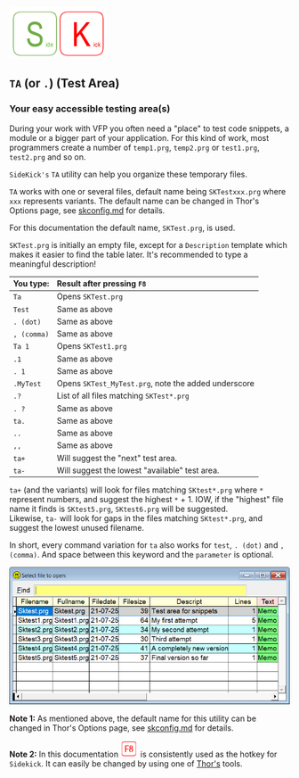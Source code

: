 [![Sidekick](Images/SKLogo.png)](../README.md)

## `TA` (or `.`) (Test Area)

### Your easy accessible testing area(s) 

During your work with VFP you often need a "place" to test code snippets, a module or a bigger part of your application. For this kind of work, most programmers create a number of `temp1.prg`, `temp2.prg` or `test1.prg`, `test2.prg` and so on.  

`SideKick's` `TA` utility can help you organize these temporary files.  

`TA` works with one or several files, default name being `SKTestxxx.prg` where `xxx` represents variants. The default name can be changed in Thor's Options page, see [skconfig.md](skconfig.md) for details.   

For this documentation the default name, `SKTest.prg`, is used.


`SKTest.prg` is initially an empty file, except for a `Description` template which makes it easier to find the table later. It's recommended to type a meaningful description!  

 

| You type:                |        Result after pressing `F8`                                |
|:-------------------------|:----------------------------------------------------------|
| `Ta`                  | Opens `SKTest.prg`  |
| `Test`                  | Same as above  |
| `. (dot)`                  | Same as above  |
| `, (comma)`                | Same as above                              |
| `Ta 1`               | Opens `SKTest1.prg` |
| `.1`           | Same as above |
| `. 1` | Same as above|
| `.MyTest` | Opens `SKTest_MyTest.prg`, note the added underscore|
| `.?` | List of all files matching `SKTest*.prg` |
| `. ?` | Same as above |
| `ta.` | Same as above |
| `..` | Same as above |
| `,,` | Same as above |
| `ta+`| Will suggest the "next" test area.  |
| `ta-`| Will suggest the lowest "available" test area.  |

`ta+` (and the variants) will look for files matching `SKtest*.prg` where `*` represent numbers, and suggest the highest `*` + 1. IOW, if the "highest" file name it finds is `SKtest5.prg`, `SKtest6.prg` will be suggested.  
Likewise, `ta-` will look for gaps in the files matching `SKtest*.prg`, and suggest the lowest unused filename. 


In short, every command variation for `ta` also works for `test`, `. (dot)` and `, (comma)`.  And space between this keyword and the `parameter` is optional.

![skta](./Images/skta.png)


**Note 1:** As mentioned above, the default name for this utility can be changed in Thor's Options page, see [skconfig.md](skconfig.md) for details.  

**Note 2:** In this documentation ![`F8`](Images/F8.png) is consistently used as the hotkey for `Sidekick`. It can easily be changed by using one of [Thor's](https://github.com/VFPX/Thor) tools.